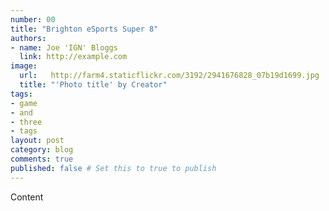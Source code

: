 ```yaml
---
number: 00
title: "Brighton eSports Super 8"
authors:
- name: Joe 'IGN' Bloggs
  link: http://example.com
image:
  url:   http://farm4.staticflickr.com/3192/2941676828_07b19d1699.jpg
  title: "'Photo title' by Creator"
tags:
- game
- and
- three
- tags
layout: post
category: blog
comments: true
published: false # Set this to true to publish
---
```


Content
